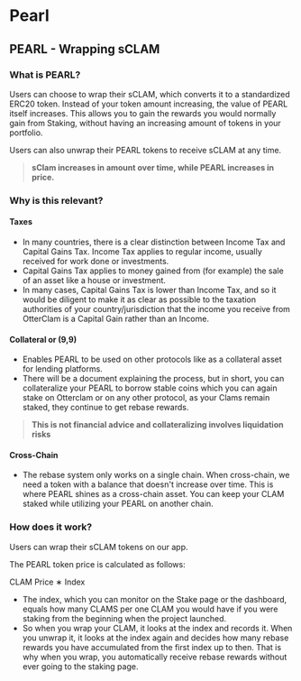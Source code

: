 # Pearl

## PEARL - Wrapping sCLAM <a href="#pearl-wrapping-sclam" id="pearl-wrapping-sclam"></a>

### What is PEARL? <a href="#what-is-pearl" id="what-is-pearl"></a>

Users can choose to wrap their sCLAM, which converts it to a standardized ERC20 token. Instead of your token amount increasing, the value of PEARL itself increases. This allows you to gain the rewards you would normally gain from Staking, without having an increasing amount of tokens in your portfolio.

Users can also unwrap their PEARL tokens to receive sCLAM at any time.

> **sClam increases in amount over time, while PEARL increases in price.**

### Why is this relevant? <a href="#why-is-this-relevant" id="why-is-this-relevant"></a>

#### Taxes <a href="#tax" id="tax"></a>

* In many countries, there is a clear distinction between Income Tax and Capital Gains Tax. Income Tax applies to regular income, usually received for work done or investments.
* Capital Gains Tax applies to money gained from (for example) the sale of an asset like a house or investment.
* In many cases, Capital Gains Tax is lower than Income Tax, and so it would be diligent to make it as clear as possible to the taxation authorities of your country/jurisdiction that the income you receive from OtterClam is a Capital Gain rather than an Income.

#### Collateral or (9,9) <a href="#collateral-or-99" id="collateral-or-99"></a>

* Enables PEARL to be used on other protocols like as a collateral asset for lending platforms.
* There will be a document explaining the process, but in short, you can collateralize your PEARL to borrow stable coins which you can again stake on Otterclam or on any other protocol, as your Clams remain staked, they continue to get rebase rewards.

> **This is not financial advice and collateralizing involves liquidation risks**

#### Cross-Chain <a href="#cross-chain" id="cross-chain"></a>

* The rebase system only works on a single chain. When cross-chain, we need a token with a balance that doesn't increase over time. This is where PEARL shines as a cross-chain asset. You can keep your CLAM staked while utilizing your PEARL on another chain.

### How does it work? <a href="#how-does-it-work" id="how-does-it-work"></a>

Users can wrap their sCLAM tokens on our app.

The PEARL token price is calculated as follows:

CLAM Price ∗ Index

* The index, which you can monitor on the Stake page or the dashboard, equals how many CLAMS per one CLAM you would have if you were staking from the beginning when the project launched.
* So when you wrap your CLAM, it looks at the index and records it. When you unwrap it, it looks at the index again and decides how many rebase rewards you have accumulated from the first index up to then. That is why when you wrap, you automatically receive rebase rewards without ever going to the staking page.
